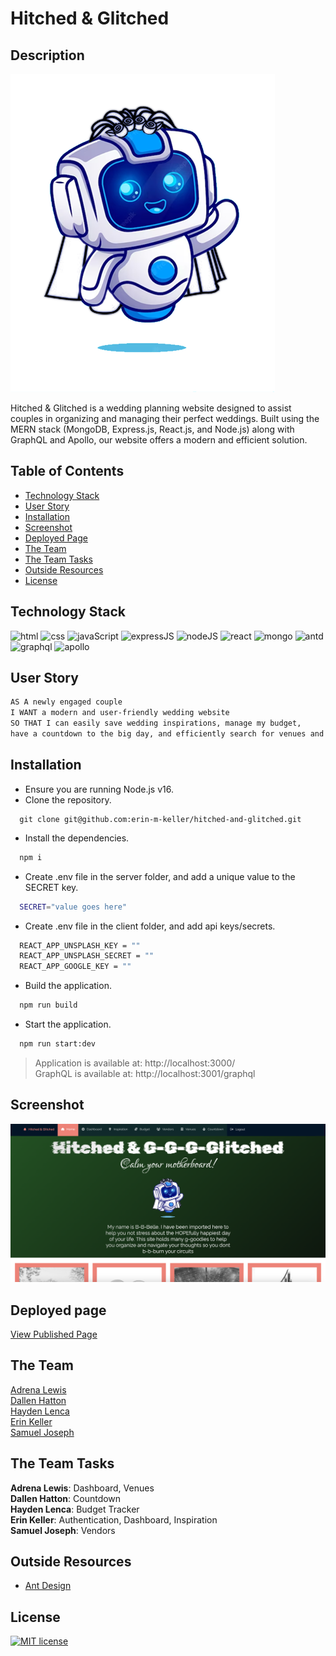  # Hitched & Glitched
  
  ## Description 

  ![mascot](./client/public/robot.png)  
  
  Hitched & Glitched is a wedding planning website designed to assist couples in organizing and managing their perfect weddings. Built using the MERN stack (MongoDB, Express.js, React.js, and Node.js) along with GraphQL and Apollo, our website offers a modern and efficient solution.
  
  ## Table of Contents
  * [Technology Stack](#technology-stack)
  * [User Story](#user-story)
  * [Installation](#installation)
  * [Screenshot](#screenshot)
  * [Deployed Page](#deployed-page)
  * [The Team](#the-team)
  * [The Team Tasks](#the-team-tasks)
  * [Outside Resources](#outside-resources)
  * [License](#license)

  ## Technology Stack

![html](https://img.shields.io/badge/-HTML-61DAFB?color=red&style=flat)
![css](https://img.shields.io/badge/-CSS-61DAFB?color=orange&style=flat)
![javaScript](https://img.shields.io/badge/-JavaScript-61DAFB?color=yellow&style=flat)
![expressJS](https://img.shields.io/badge/-Express-61DAFB?color=green&style=flat)
![nodeJS](https://img.shields.io/badge/-Node-61DAFB?color=blue&style=flat)
![react](https://img.shields.io/badge/-React-61DAFB?color=purple&style=flat)
![mongo](https://img.shields.io/badge/-MongoDB-61DAFB?color=indigo&style=flat)
![antd](https://img.shields.io/badge/-AntDesign-61DAFB?color=violet&style=flat)
![graphql](https://img.shields.io/badge/-GraphQL-61DAFB?color=red&style=flat)
![apollo](https://img.shields.io/badge/-Apollo-61DAFB?color=orange&style=flat)

  ## User Story

  ```md
  AS A newly engaged couple
  I WANT a modern and user-friendly wedding website
  SO THAT I can easily save wedding inspirations, manage my budget,  
  have a countdown to the big day, and efficiently search for venues and vendors.
  ```
  
  ## Installation 

  * Ensure you are running Node.js v16.  
  * Clone the repository.
  ```
    git clone git@github.com:erin-m-keller/hitched-and-glitched.git
  ```
  * Install the dependencies.
  ```bash
    npm i 
  ```
  * Create .env file in the server folder, and add a unique value to the SECRET key.
  ```bash
    SECRET="value goes here"
  ```
  * Create .env file in the client folder, and add api keys/secrets.
  ```bash
    REACT_APP_UNSPLASH_KEY = ""
    REACT_APP_UNSPLASH_SECRET = ""
    REACT_APP_GOOGLE_KEY = ""
  ```
  * Build the application.
  ```md
    npm run build
  ```
  * Start the application.
  ```md
    npm run start:dev
  ```
  > Application is available at: http://localhost:3000/  
  > GraphQL is available at: http://localhost:3001/graphql

  ## Screenshot
  
  ![Screenshot](./finished-product.png)
  
  ## Deployed page

  [View Published Page](https://hitched-and-glitched-697b7a3de50f.herokuapp.com/)

  ## The Team

  [Adrena Lewis](https://github.com/x3n0g3n)  
  [Dallen Hatton](https://github.com/Dhatton01)  
  [Hayden Lenca](https://github.com/HaydenLenca)  
  [Erin Keller](https://github.com/erin-m-keller)  
  [Samuel Joseph](https://github.com/josephash)

  ## The Team Tasks 

  **Adrena Lewis**: Dashboard, Venues  
  **Dallen Hatton**: Countdown  
  **Hayden Lenca**: Budget Tracker  
  **Erin Keller**: Authentication, Dashboard, Inspiration  
  **Samuel Joseph**: Vendors

  ## Outside Resources

  * [Ant Design](https://ant.design/components/overview/)
  
  ## License 
  [![MIT license](https://img.shields.io/badge/License-MIT-purple.svg)](https://lbesson.mit-license.org/)
